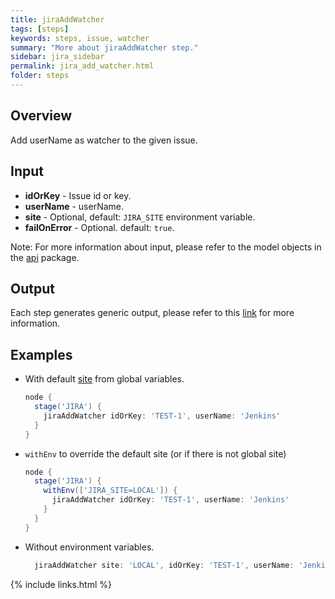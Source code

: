 ```yaml
---
title: jiraAddWatcher
tags: [steps]
keywords: steps, issue, watcher
summary: "More about jiraAddWatcher step."
sidebar: jira_sidebar
permalink: jira_add_watcher.html
folder: steps
---
```

## Overview

Add userName as watcher to the given issue.

## Input

* **idOrKey** - Issue id or key.
* **userName** - userName.
* **site** - Optional, default: `JIRA_SITE` environment variable.
* **failOnError** - Optional. default: `true`.

Note: For more information about input, please refer to the model objects in the [api](https://github.com/jenkinsci/jira-steps-plugin/tree/master/src/main/java/org/thoughtslive/jenkins/plugins/jira/api) package.

## Output

Each step generates generic output, please refer to this [link](config.html#common-response--error-handling) for more information.

## Examples

* With default [site](config#environment-variables) from global variables.

  ```groovy
  node {
    stage('JIRA') {
      jiraAddWatcher idOrKey: 'TEST-1', userName: 'Jenkins'
    }
  }
  ```
* `withEnv` to override the default site (or if there is not global site)

  ```groovy
  node {
    stage('JIRA') {
      withEnv(['JIRA_SITE=LOCAL']) {
        jiraAddWatcher idOrKey: 'TEST-1', userName: 'Jenkins'
      }
    }
  }
  ```
* Without environment variables.

  ```groovy
    jiraAddWatcher site: 'LOCAL', idOrKey: 'TEST-1', userName: 'Jenkins'
  ```

{% include links.html %}
